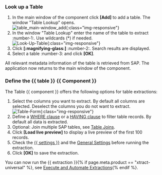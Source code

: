 

### Look up a Table
1. In the main window of the component click **[Add]** to add a table. The window "Table Lookup" opens.<br>
![table_main-window_add](../../assets/images/documentation/components/table/table_main-window_add.png){:class="img-responsive"}
2. In the window "Table Lookup" enter the name of the table to extract :number-1:. Use wildcards (*) if needed.<br>
![Look-Up-Table](../../assets/images/documentation/components/table/table_look-up.png){:class="img-responsive"}
3. Click **[:magnifying-glass:]** :number-2:. Search results are displayed.
4. Select a table :number-3: and click **[OK]**. <br>

All relevant metadata information of the table is retrieved from SAP.
The application now returns to the main window of the component.

### Define the {{ table }} {{ Component }}

The Table {{ component }} offers the following options for table extractions:

1. Select the columns you want to extract. By default all columns are selected. Deselect the columns you do not want to extract.<br>
![Table-Form](../../assets/images/documentation/components/table/table_fields_filter2.png){:class="img-responsive"}
2. Define a [WHERE clause](where-clause.md) or a [HAVING clause](having-clause.md) to filter table records. By default all data is extracted.
3. Optional: Join multiple SAP tables, see [Table Joins](table-join.md).
4. Click **[Load live preview]** to display a live preview of the first 100 records. 
5. Check the [{{ settings }}](settings.md) and the [General Settings](general-settings.md) before running the extraction.
6. Click **[OK]** to save the extraction.

You can now run the {{ extraction }}{% if page.meta.product == "xtract-universal" %}, see [Execute and Automate Extractions](../execute-and-automate-extractions/index.md){% endif %}.
